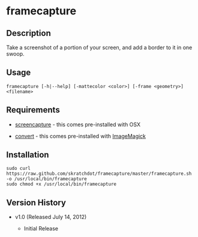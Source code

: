 # framecapture #

## Description ##

Take a screenshot of a portion of your screen, and add
a border to it in one swoop.


## Usage ##

    framecapture [-h|--help] [-mattecolor <color>] [-frame <geometry>] <filename>


## Requirements ##

- [screencapture](http://guides.macrumors.com/screencapture) - this comes pre-installed with OSX

- [convert](http://www.imagemagick.org/script/convert.php) - this comes pre-installed
  with [ImageMagick](http://www.imagemagick.org/)


## Installation ##

    sudo curl https://raw.github.com/skratchdot/framecapture/master/framecapture.sh -o /usr/local/bin/framecapture
    sudo chmod +x /usr/local/bin/framecapture


## Version History ##

- v1.0 (Released July 14, 2012)

  - Initial Release

